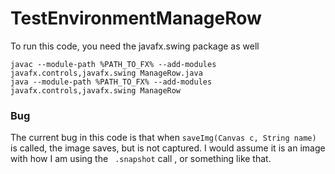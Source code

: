 # TestEnvironmentManageRow

To run this code, you need the javafx.swing package as well
``` 
javac --module-path %PATH_TO_FX% --add-modules javafx.controls,javafx.swing ManageRow.java  
java --module-path %PATH_TO_FX% --add-modules javafx.controls,javafx.swing ManageRow 
```

### Bug
The current bug in this code is that when ``` saveImg(Canvas c, String name) ```  is called, the image saves, but is not captured. I would assume it is an image with how I am using the 
``` .snapshot``` call , or something like that.
